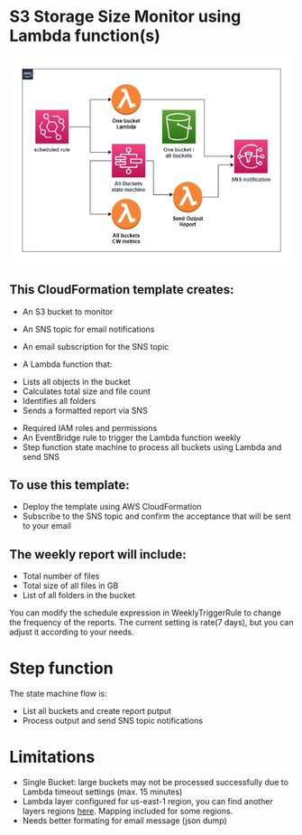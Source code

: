 # S3 Storage Size Monitor using Lambda function(s)

![Alt text](../diagrams/s3-monitor.png?raw=true "Diagram Image")

## This CloudFormation template creates:

* An S3 bucket to monitor
* An SNS topic for email notifications
* An email subscription for the SNS topic

* A Lambda function that:
- Lists all objects in the bucket
- Calculates total size and file count
- Identifies all folders
- Sends a formatted report via SNS

* Required IAM roles and permissions
* An EventBridge rule to trigger the Lambda function weekly
* Step function state machine to process all buckets using Lambda and send SNS


## To use this template:

* Deploy the template using AWS CloudFormation
* Subscribe to the SNS topic and confirm the acceptance that will be sent to your email

## The weekly report will include:

* Total number of files
* Total size of all files in GB
* List of all folders in the bucket

You can modify the schedule expression in WeeklyTriggerRule to change the frequency of the reports. The current setting is rate(7 days), but you can adjust it according to your needs.

# Step function

The state machine flow is:

* List all buckets and create report putput
* Process output and send SNS topic notifications

# Limitations

* Single Bucket: large buckets may not be processed successfully due to Lambda timeout settings (max. 15 minutes)
* Lambda layer configured for us-east-1 region, you can find another layers regions [here](https://github.com/keithrozario/Klayers/tree/master/deployments/python3.12-arm64). Mapping included for some regions.
* Needs better formating for email message (json dump)

